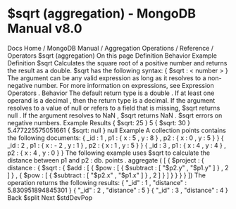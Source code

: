 # $sqrt (aggregation) - MongoDB Manual v8.0


Docs Home / MongoDB Manual / Aggregation Operations / Reference / Operators $sqrt (aggregation) On this page Definition Behavior Example Definition $sqrt Calculates the square root of a positive number and returns the
result as a double. $sqrt has the following syntax: { $sqrt : < number > } The argument can be any valid expression as long as it resolves to a non-negative number. For more information
on expressions, see Expression Operators . Behavior The default return type is a double . If at least
one operand is a decimal , then the return
type is a decimal. If the argument resolves to a value of null or refers to a field that is
missing, $sqrt returns null . If the argument resolves to NaN , $sqrt returns NaN . $sqrt errors on negative numbers. Example Results { $sqrt: 25 } 5 { $sqrt: 30 } 5.477225575051661 { $sqrt: null } null Example A collection points contains the following documents: { _id : 1 , p1 : { x : 5 , y : 8 } , p2 : { x : 0 , y : 5 } } { _id : 2 , p1 : { x : - 2 , y : 1 } , p2 : { x : 1 , y : 5 } } { _id : 3 , p1 : { x : 4 , y : 4 } , p2 : { x : 4 , y : 0 } } The following example uses $sqrt to calculate the
distance between p1 and p2 : db. points . aggregate ( [ { $project : { distance : { $sqrt : { $add : [ { $pow : [ { $subtract : [ "$p2.y" , "$p1.y" ] } , 2 ] } , { $pow : [ { $subtract : [ "$p2.x" , "$p1.x" ] } , 2 ] } ] } } } } ]) The operation returns the following results: { "_id" : 1 , "distance" : 5.830951894845301 } { "_id" : 2 , "distance" : 5 } { "_id" : 3 , "distance" : 4 } Back $split Next $stdDevPop
